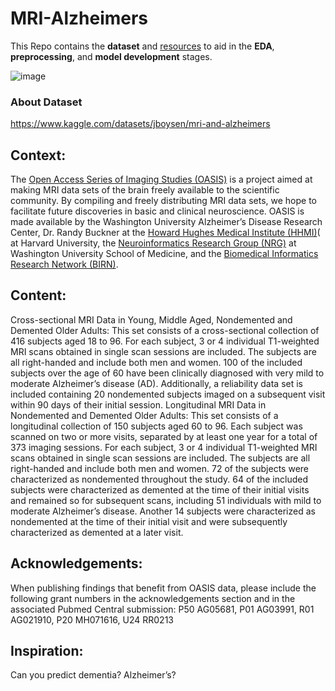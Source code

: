 # MRI-Alzheimers
This Repo contains the **dataset** and [resources](https://github.com/cprattos/MRI-Alzheimers/blob/main/Resources.md) to aid in the **EDA**, **preprocessing**, and **model development** stages.

![image](https://user-images.githubusercontent.com/99855735/166087831-1ad36e6e-5fbf-4dd8-8c1a-7fcb68a84311.png)

### About Dataset
https://www.kaggle.com/datasets/jboysen/mri-and-alzheimers

## Context:
The [Open Access Series of Imaging Studies (OASIS)](https://www.oasis-brains.org/) is a project aimed at making MRI data sets of the brain freely available to the scientific community. By compiling and freely distributing MRI data sets, we hope to facilitate future discoveries in basic and clinical neuroscience. OASIS is made available by the Washington University Alzheimer’s Disease Research Center, Dr. Randy Buckner at the [Howard Hughes Medical Institute (HHMI)](https://www.hhmi.org/)( at Harvard University, the [Neuroinformatics Research Group (NRG)](https://www.mir.wustl.edu/research/research-centers/computational-imaging-research-center-circ/labs/marcus-lab) at Washington University School of Medicine, and the [Biomedical Informatics Research Network (BIRN)](https://nbirn.net/).

## Content:
Cross-sectional MRI Data in Young, Middle Aged, Nondemented and Demented Older Adults: This set consists of a cross-sectional collection of 416 subjects aged 18 to 96. For each subject, 3 or 4 individual T1-weighted MRI scans obtained in single scan sessions are included. The subjects are all right-handed and include both men and women. 100 of the included subjects over the age of 60 have been clinically diagnosed with very mild to moderate Alzheimer’s disease (AD). Additionally, a reliability data set is included containing 20 nondemented subjects imaged on a subsequent visit within 90 days of their initial session.
Longitudinal MRI Data in Nondemented and Demented Older Adults: This set consists of a longitudinal collection of 150 subjects aged 60 to 96. Each subject was scanned on two or more visits, separated by at least one year for a total of 373 imaging sessions. For each subject, 3 or 4 individual T1-weighted MRI scans obtained in single scan sessions are included. The subjects are all right-handed and include both men and women. 72 of the subjects were characterized as nondemented throughout the study. 64 of the included subjects were characterized as demented at the time of their initial visits and remained so for subsequent scans, including 51 individuals with mild to moderate Alzheimer’s disease. Another 14 subjects were characterized as nondemented at the time of their initial visit and were subsequently characterized as demented at a later visit.
## Acknowledgements:
When publishing findings that benefit from OASIS data, please include the following grant numbers in the acknowledgements section and in the associated Pubmed Central submission: P50 AG05681, P01 AG03991, R01 AG021910, P20 MH071616, U24 RR0213

## Inspiration:
Can you predict dementia? Alzheimer’s?
